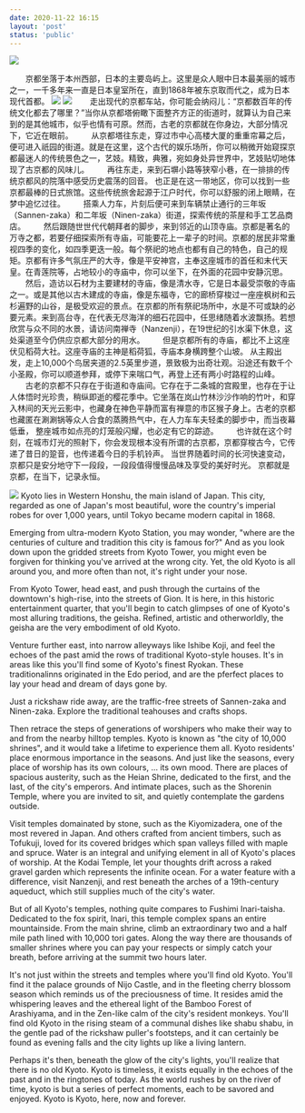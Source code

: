 ```yaml
---
date: 2020-11-22 16:15
layout: 'post'
status: 'public'
---
```

![](https://cdn.pixabay.com/photo/2013/08/18/02/28/heian-shrine-173570_1280.jpg)

&emsp;&emsp;京都坐落于本州西部，日本的主要岛屿上。这里是众人眼中日本最美丽的城市之一，一千多年来一直是日本皇室所在，直到1868年被东京取而代之，成为日本现代首都。
![](https://vkceyugu.cdn.bspapp.com/VKCEYUGU-imgbed/868bd8f2-335c-4c67-854f-8f9cc680cced.jpg)
![](https://cdn.pixabay.com/photo/2018/08/22/20/49/kyoto-3624588_1280.jpg)
&emsp;&emsp;走出现代的京都车站，你可能会纳闷儿：“京都数百年的传统文化都去了哪里？”当你从京都塔俯瞰下面整齐方正的街道时，就算认为自己来到的是其他城市，似乎也情有可原。然而，古老的京都就在你身边，大部分情况下，它近在眼前。
&emsp;&emsp;从京都塔往东走，穿过市中心高楼大厦的重重帘幕之后，便可进入祇园的街道。就是在这里，这个古代的娱乐场所，你可以稍微开始窥探京都最迷人的传统景色之一，艺妓。精致，典雅，宛如身处异世界中，艺妓贴切地体现了古京都的风味儿。
&emsp;&emsp;再往东走，来到石塀小路等狭窄小巷，在一排排的传统京都风的院落中感受历史震荡的回音。
也正是在这一带地区，你可以找到一些京都最棒的日式旅馆。这些传统旅舍起源于江户时代，你可以舒服的闭上眼睛，在梦中追忆过往。
&emsp;&emsp;搭乘人力车，片刻后便可来到车辆禁止通行的三年坂（Sannen-zaka）和二年坂（Ninen-zaka）街道，探索传统的茶屋和手工艺品商店。
&emsp;&emsp;然后跟随世世代代朝拜者的脚步，来到邻近的山顶寺庙。京都是著名的万寺之都，若要仔细探索所有寺庙，可能要花上一辈子的时间。京都的居民非常重视四季的变化，如四季更迭一般。每个祭祀的地点也都有自己的特色，自己的规矩。京都有许多气氛庄严的大寺，像是平安神宫，主奉这座城市的首任和末代天皇。在青莲院等，占地较小的寺庙中，你可以坐下，在外面的花园中安静沉思。
&emsp;&emsp;然后，造访以石材为主要建材的寺庙，像是清水寺，它是日本最受崇敬的寺庙之一。或是其他以古木建成的寺庙，像是东福寺，它的廊桥穿梭过一座座枫树和云杉遍野的山谷，是极受欢迎的景点。在京都的所有祭祀场所中，水是不可或缺的必要元素。来到高台寺，在代表无尽海洋的细石花园中，任思绪随着水波飘扬。若想欣赏与众不同的水景，请访问南禅寺（Nanzenji），在19世纪的引水渠下休息，这处渠道至今仍供应京都大部分的用水。
&emsp;&emsp;但是京都所有的寺庙，都比不上这座伏见稻荷大社。这座寺庙的主神是稻荷狐，寺庙本身横跨整个山坡。
从主殿出发，走上10,000个鸟居夹道的2.5英里步道，景致极为出奇壮观。沿途还有数千个小圣殿，你可以顺道参拜，或停下来喘口气，再登上还有两小时路程的山峰。
&emsp;&emsp;古老的京都不只存在于街道和寺庙间。它存在于二条城的宫殿里，也存在于让人体悟时光珍贵，稍纵即逝的樱花季中。它坐落在岚山竹林沙沙作响的竹叶，和穿入林间的天光云影中，也藏身在神色平静而富有禅意的市区猴子身上。古老的京都也藏匿在涮涮锅等众人合食的蒸腾热气中，在人力车车夫轻柔的脚步中，而当夜幕低垂， 整座城市如点亮的灯笼般闪耀，也必定有它的踪迹。
&emsp;&emsp;也许就在这个时刻，在城市灯光的照射下，你会发现根本没有所谓的古京都，京都穿梭古今，它传递了昔日的跫音，也传递着今日的手机铃声。
当世界随着时间的长河快速变动，京都只是安分地守下一段段，一段段值得慢慢品味及享受的美好时光。
京都就是京都，在当下，记录永恒。

![](https://cdn.pixabay.com/photo/2017/05/20/10/27/kinkaku-ji-2328557_1280.jpg)
Kyoto lies in Western Honshu, the main island of Japan. This city, regarded as one of Japan's most beautiful, wore the country's imperial robes for over 1,000 years, until Tokyo became modern capital in 1868.

Emerging from ultra-modern Kyoto Station, you may wonder, "where are the centuries of culture and tradition this city is famous for?" And as you look down upon the gridded streets from Kyoto Tower, you might even be forgiven for thinking you've arrived at the wrong city. Yet, the old Kyoto is all around you, and more often than not, it's right under your nose.

From Kyoto Tower, head east, and push through the curtains of the downtown's high-rise, into the streets of Gion. It is here, in this historic entertainment quarter, that you'll begin to catch glimpses of one of Kyoto's most alluring traditions, the geisha. Refined, artistic and otherworldly, the geisha are the very embodiment of old Kyoto.

Venture further east, into narrow alleyways like Ishibe Koji, and feel the echoes of the past amid the rows of traditional Kyoto-style houses. It's in areas like this you'll find some of Kyoto's finest Ryokan. These traditionalinns originated in the Edo period, and are the pferfect places to lay your head and dream of days gone by.

Just a rickshaw ride away, are the traffic-free streets of Sannen-zaka and Ninen-zaka. Explore the traditional teahouses and crafts shops. 

Then retrace the steps of generations of worshipers who make their way to and from the nearby hilltop temples. Kyoto is known as "the city of 10,000 shrines", and it would take a lifetime to experience them all. Kyoto residents'  place enormous importance in the seasons. And just like the seasons, every place of worship has its own colours, ... its own mood. There are places of spacious austerity, such as the Heian Shrine, dedicated to the first, and the last, of the city's emperors. And intimate places, such as the Shorenin Temple, where you are invited to sit, and quietly contemplate the gardens outside.

Visit temples domainated by stone, such as the Kiyomizadera, one of the most revered in Japan.
And others crafted from ancient timbers, such as Tofukuji, loved for its covered bridges which span valleys filled with maple and spruce. Water is an integral and unifying element in all of Kyoto's places of worship. At the Kodai Temple, let your thoughts drift across a raked gravel garden which represents the infinite ocean. For a water feature with a difference, visit Nanzenji, and rest beneath the arches of a 19th-century aqueduct, which still supplies much of the city's water.

But of all Kyoto's temples, nothing quite compares to Fushimi Inari-taisha. Dedicated to the fox spirit, Inari, this temple complex spans an entire mountainside. From the main shrine, climb an extraordinary two and a half mile path lined with 10,000 tori gates. Along the way there are thousands of smaller shrines where you can pay your respects or simply catch your breath, before arriving at the summit two hours later.

It's not just within the streets and temples where you'll find old Kyoto. You'll find it the palace grounds of Nijo Castle, and in the fleeting cherry blossom season which reminds us of the preciousness of time. It resides amid the whispering leaves and the ethereal light of the Bamboo Forest of Arashiyama, and in the Zen-like calm of the city's resident monkeys. You'll find old Kyoto in the rising steam of a communal dishes like shabu shabu, in the gentle pad of the rickshaw puller's footsteps, and it can certainly be found as evening falls and the city lights up like a living lantern.

Perhaps it's then, beneath the glow of the city's lights, you'll realize that there is no old Kyoto.
Kyoto is timeless, it exists equally in the echoes of the past and in the ringtones of today.
As the world rushes by on the river of time, kyoto is but a series of perfect moments,  each to be savored and enjoyed.
Kyoto is Kyoto, here, now and forever.